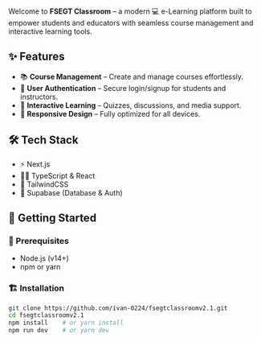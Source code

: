 
Welcome to **FSEGT Classroom** – a modern 💻 e-Learning platform built to empower students and educators with seamless course management and interactive learning tools.

## ✨ Features

- 📚 **Course Management** – Create and manage courses effortlessly.
- 🔐 **User Authentication** – Secure login/signup for students and instructors.
- 🧠 **Interactive Learning** – Quizzes, discussions, and media support.
- 📱 **Responsive Design** – Fully optimized for all devices.

## 🛠️ Tech Stack

- ⚡ Next.js
- 🧑‍💻 TypeScript & React
- 🎨 TailwindCSS
- 🐬 Supabase (Database & Auth)

## 🚀 Getting Started

### 🔧 Prerequisites

- Node.js (v14+)
- npm or yarn

### 🏗️ Installation

```bash
git clone https://github.com/ivan-0224/fsegtclassroomv2.1.git
cd fsegtclassroomv2.1
npm install    # or yarn install
npm run dev    # or yarn dev
